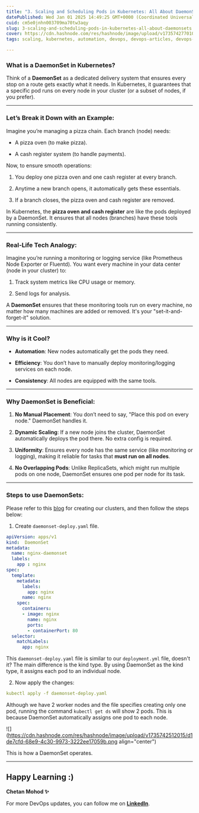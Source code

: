 ```yaml
---
title: "3. Scaling and Scheduling Pods in Kubernetes: All About DaemonSets"
datePublished: Wed Jan 01 2025 14:49:25 GMT+0000 (Coordinated Universal Time)
cuid: cm5e0jnhn003709ma70tw3aqy
slug: 3-scaling-and-scheduling-pods-in-kubernetes-all-about-daemonsets
cover: https://cdn.hashnode.com/res/hashnode/image/upload/v1735742770102/b800125d-42df-44bc-bc5b-f29c04a6f678.png
tags: scaling, kubernetes, automation, devops, devops-articles, devops-journey, 90daysofdevops, 90daysofdevops-chanllenge, 90daysofdevopschallenge, devopscommunity, daemon-sets

---
```


### What is a DaemonSet in Kubernetes?

Think of a **DaemonSet** as a dedicated delivery system that ensures every stop on a route gets exactly what it needs. In Kubernetes, it guarantees that a specific pod runs on every node in your cluster (or a subset of nodes, if you prefer).

---

### Let’s Break it Down with an Example:

Imagine you’re managing a pizza chain. Each branch (node) needs:

* A pizza oven (to make pizza).
    
* A cash register system (to handle payments).
    

Now, to ensure smooth operations:

1. You deploy one pizza oven and one cash register at every branch.
    
2. Anytime a new branch opens, it automatically gets these essentials.
    
3. If a branch closes, the pizza oven and cash register are removed.
    

In Kubernetes, the **pizza oven and cash register** are like the pods deployed by a DaemonSet. It ensures that all nodes (branches) have these tools running consistently.

---

### Real-Life Tech Analogy:

Imagine you’re running a monitoring or logging service (like Prometheus Node Exporter or Fluentd). You want every machine in your data center (node in your cluster) to:

1. Track system metrics like CPU usage or memory.
    
2. Send logs for analysis.
    

A **DaemonSet** ensures that these monitoring tools run on every machine, no matter how many machines are added or removed. It's your "set-it-and-forget-it" solution.

---

### Why is it Cool?

* **Automation**: New nodes automatically get the pods they need.
    
* **Efficiency**: You don’t have to manually deploy monitoring/logging services on each node.
    
* **Consistency**: All nodes are equipped with the same tools.
    

---

### Why DaemonSet is Beneficial:

1. **No Manual Placement**: You don’t need to say, "Place this pod on every node." DaemonSet handles it.
    
2. **Dynamic Scaling**: If a new node joins the cluster, DaemonSet automatically deploys the pod there. No extra config is required.
    
3. **Uniformity**: Ensures every node has the same service (like monitoring or logging), making it reliable for tasks that **must run on all nodes**.
    
4. **No Overlapping Pods**: Unlike ReplicaSets, which might run multiple pods on one node, DaemonSet ensures one pod per node for its task.
    

---

### Steps to use DaemonSets:

Please refer to this [blog](https://hashnode.com/post/cm59w4izg000009mjgaotfpda) for creating our clusters, and then follow the steps below:

1. Create `daemonset-deploy.yaml` file.
    

```yaml
apiVersion: apps/v1
kind:  DaemonSet
metadata:
  name: nginx-daemonset
  labels:
    app : nginx
spec:
  template:
    metadata:
      labels:
        app: nginx
      name: nginx
    spec:
      containers:
      - image: nginx
        name: nginx
        ports:
        - containerPort: 80
  selector:
    matchLabels:
      app: nginx
```

This `daemonset-deploy.yaml` file is similar to our `deployment.yml` file, doesn't it? The main difference is the kind type. By using DaemonSet as the kind type, it assigns each pod to an individual node.

2. Now apply the changes:
    

```yaml
kubectl apply -f daemonset-deploy.yaml
```

Although we have 2 worker nodes and the file specifies creating only one pod, running the command `kubectl get ds` will show 2 pods. This is because DaemonSet automatically assigns one pod to each node.

![](https://cdn.hashnode.com/res/hashnode/image/upload/v1735742512015/d1de7cfd-68e9-4c30-9973-3222ee17059b.png align="center")

This is how a DaemonSet operates.

---

## **Happy Learning :)**

**Chetan Mohod ✨**

For more DevOps updates, you can follow me on [**LinkedIn**](https://www.linkedin.com/in/chetanmohod/).